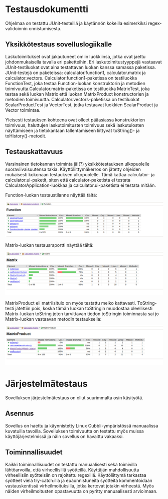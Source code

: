 # Testausdokumentti

Ohjelmaa on testattu JUnit-testeillä ja käytännön kokeilla esimerkiksi regex-validoinnin onnistumisesta.

## Yksikkötestaus sovelluslogiikalle

Laskutoimitukset ovat jakautuneet omiin luokkiinsa, jotka ovat jaettu johdonmukaisella tavalla eri paketteihin. Eri laskutoimitustyyppejä vastaavat JUnit-testiluokat ovat aina testattavan luokan kanssa samassa paketissa. JUnit-testejä on paketeissa: calculator.function1, calculator.matrix ja calculator.vectors. Calculator.function1-paketissa on testiluokka FunctionTest, joka testaa Function-luokan konstruktorin ja metodien toimivuutta.Calculator.matrix-paketissa on testiluokka MatrixTest, joka testaa sekä luokan Matrix että luokan MatrixProduct konstructorien ja metodien toimivuutta. Calculator.vectors-paketissa on testiluokat ScalarProductTest ja VectorTest, jotka testaavat luokkien ScalarProduct ja Vector toimintaa. 

Yleisesti testauksen kohteena ovat olleet pääasiassa konstruktorien toimivuus, haluttujen laskutoimitusten toimivuus sekä laskutulosten näyttämiseen ja tietokantaan tallentamiseen liittyvät toString()- ja toHistory()-metodit.


## Testauskattavuus

Varsinainen tietokannan toiminta jäi(?) yksikkötestauksen ulkopuolelle suoraviivaisuutensa takia. Käyttöliittymäkerros on jätetty ohjeiden mukaisesti kokonaan testauksen ulkopuolelle. Tämä kattaa calculator- ja calculator.ui-paketit, siten että calculator-paketista ei testata CalculatorApplication-luokkaa ja calculator.ui-paketista ei testata mitään.

Function-luokan testaustilanne näyttää tältä:

![Funktio](https://github.com/att78/ot-harjoitustyo/blob/master/dokumentointi/kuvat/functionTotal.png)


Matrix-luokan testausraportti näyttää tältä:

![Matrix](https://github.com/att78/ot-harjoitustyo/blob/master/dokumentointi/kuvat/matrixtotal.png)

MatrixProduct eli matriisitulo on myös testattu melko kattavasti. ToString-testi jätettiin pois, koska tämän luokan toStringin muodostaa oleellisesti Matrix-luokan toString joten tarvittavan tiedon toStringin toiminnasta sai jo Matrix-luokan vastaavan metodin testauksella:

![MatrixProduct](https://github.com/att78/ot-harjoitustyo/blob/master/dokumentointi/kuvat/matriisitulototal.png)



# Järjestelmätestaus

Sovelluksen järjestelmätestaus on ollut suurimmalta osin käsityötä.

## Asennus

Sovellus on haettu ja käynnistetty Linux Cubbli-ympäristössä manuaalissa kuvatuilla tavoilla. Sovelluksen toimivuutta on testattu myös muissa käyttöjärjestelmissä ja näin sovellus on havaittu vakaaksi.

## Toiminnallisuudet

Kaikki toiminnallisuudet on testattu manuaalisesti sekä toimivilla lähtöarvoilla, että virheellisillä syötteillä. Käyttäjän mahdollisuutta virheellisiin syötteisiin on rajoitettu regexillä. Käyttöliittymä tarkastaa syötteet vielä try-catch:illa ja epäonnistuneita syötteitä kommentoidaan vastauskentissä virheilmoituksilla, jotka kertovat jotakin virheestä. Myös näiden virheilmoitusten opastavuutta on pyritty manuaalisesti arvioimaan.
